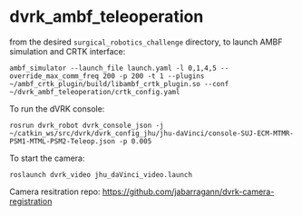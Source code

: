 # dvrk_ambf_teleoperation

from the desired `surgical_robotics_challenge` directory, to launch AMBF simulation and CRTK interface:
```
ambf_simulator --launch_file launch.yaml -l 0,1,4,5 --override_max_comm_freq 200 -p 200 -t 1 --plugins ~/ambf_crtk_plugin/build/libambf_crtk_plugin.so --conf ~/dvrk_ambf_teleoperation/crtk_config.yaml
```

To run the dVRK console:
```
rosrun dvrk_robot dvrk_console_json -j ~/catkin_ws/src/dvrk/dvrk_config_jhu/jhu-daVinci/console-SUJ-ECM-MTMR-PSM1-MTML-PSM2-Teleop.json -p 0.005
```

To start the camera:
```
roslaunch dvrk_video jhu_daVinci_video.launch 
```

Camera resitration repo: https://github.com/jabarragann/dvrk-camera-registration